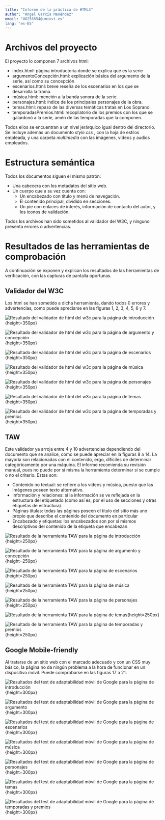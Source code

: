 ```yaml
---
title: "Informe de la práctica de HTML5"
author: "Ángel García Menéndez"
email: "UO258654@uniovi.es"
lang: "es-ES"
---
```


# Archivos del proyecto

El proyecto lo componen 7 archivos html:

- index.html: página introductoria donde se explica qué es la serie
- argumentoConcepción.html: explicación básica del argumento de la serie, así como su concepción.
- escenarios.html: breve reseña de los escenarios en los que se desarrolla la trama.
- música.html: mención a la banda sonora de la serie.
- personajes.html: índice de los principales personajes de la obra.
- temas.html: repaso de las diversas temáticas tratas en Los Soprano.
- temporadasPremios.html: recopilatorio de los premios con los que se galardonó a la serie, amén de las temporadas que la componen.

Todos ellos se encuentran a un nivel jerárquico igual dentro del directorio.
Se incluye además un documento _style.css_ , con la hoja de estilos empleada, y una carpeta _multimedia_ con las imágenes, vídeos y audios empleados.

# Estructura semántica

Todos los documentos siguen el mismo patrón:

- Una cabecera con los metadatos del sitio web.
- Un cuerpo que a su vez cuenta con:
    - Un encabezado con título y menú de navegación.
    - El contenido principal, dividido en secciones.
    - Un pie con enlaces de interés, información de contacto del autor, y los iconos de validación.

Todos los archivos han sido sometidos al validador del W3C, y ninguno presenta errores o advertencias.

# Resultados de las herramientas de comprobación

A continuación se exponen y explican los resultados de las herramientas de verificación, con las capturas de pantalla oportunas.

## Validador del W3C

Los html se han sometido a dicha herramienta, dando todos 0 errores y advertencias, como puede apreciarse en las figuras 1, 2, 3, 4, 5, 6 y 7.

![Resultado del validador de html del w3c para la página de introducción](pictures/validator.png){height=350px}

![Resultado del validador de html del w3c para la página de argumento y concepción](pictures/validator2.png){height=350px}

![Resultado del validador de html del w3c para la página de escenarios](pictures/validator3.png){height=350px}

![Resultado del validador de html del w3c para la página de música](pictures/validator4.png){height=350px}

![Resultado del validador de html del w3c para la página de personajes](pictures/validator5.png){height=350px}

![Resultado del validador de html del w3c para la página de temas](pictures/validator6.png){height=350px}

![Resultado del validador de html del w3c para la página de temporadas y premios](pictures/validator7.png){height=350px}

## TAW

Este validador ya arroja entre 4 y 10 advertencias dependiendo del documento que se analice, como se puede apreciar en la figuras 8 a 14.
La mayoría son relacionadas con el contenido, ergo, difíciles de determinar categóricamente por una máquina.
El informe recomienda su revisión manual, pues no puede por sí misma la herramienta determinar si se cumple o no el criterio.
Estas son:

- Contenido no textual: se refiere a los vídeos y música, puesto que las imágenes poseen texto alternativo.
- Información y relaciones: si la información se ve reflejada en la estructura del etiquetado (como así es, por el uso de secciones y otras etiquetas de estructura).
- Páginas titulas: todas las páginas poseen el título del sitio más uno propio que describe el contenido del documento en particular
- Encabezado y etiquetas: los encabezados son por sí mismos descriptivos del contenido de la etiqueta que encabezan.

![Resultado de la herramienta TAW para la página de introducción](pictures/taw.png){height=250px}

![Resultado de la herramienta TAW para la página de argumento y concepción](pictures/taw2.png){height=250px}

![Resultado de la herramienta TAW para la página de escenarios](pictures/taw3.png){height=250px}

![Resultado de la herramienta TAW para la página de música](pictures/taw4.png){height=250px}

![Resultado de la herramienta TAW para la página de personajes](pictures/taw5.png){height=250px}

![Resultado de la herramienta TAW para la página de temas](pictures/taw6.png){height=250px}

![Resultado de la herramienta TAW para la página de temporadas y premios](pictures/taw7.png){height=250px}

## Google Mobile-friendly

Al tratarse de un sitio web con el marcado adecuado y con un CSS muy básico, la página no da ningún problema a la hora de funcionar en un dispositivo móvil.
Puede comprobarse en las figuras 17 a 21.

![Resultados del test de adaptabilidad móvil de Google para la página de introducción](pictures/google1.png){height=300px}

![Resultados del test de adaptabilidad móvil de Google para la página de argumento](pictures/google2.png){height=300px}

![Resultados del test de adaptabilidad móvil de Google para la página de escenarios](pictures/google3.png){height=300px}

![Resultados del test de adaptabilidad móvil de Google para la página de música](pictures/google4.png){height=300px}

![Resultados del test de adaptabilidad móvil de Google para la página de personajes](pictures/google5.png){height=300px}

![Resultados del test de adaptabilidad móvil de Google para la página de temas](pictures/google6.png){height=300px}

![Resultados del test de adaptabilidad móvil de Google para la página de temporadas y premios](pictures/google7.png){height=300px}


